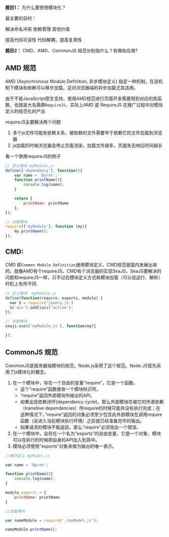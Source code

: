 **题目1：** 为什么要使用模块化？

最主要的目的：

解决命名冲突
依赖管理
其他价值

提高代码可读性
代码解耦，提高复用性

**题目2：** CMD、AMD、CommonJS 规范分别指什么？有哪些应用?

## AMD 规范

AMD (Asynchronous Module Definition, 异步模块定义) 指定一种机制，在该机制下模块和依赖可以移步加载。这对浏览器端的异步加载尤其适用。

由于不是JavaScript原生支持，使用AMD规范进行页面开发需要用到对应的库函数，也就是大名鼎鼎`RequireJS`，实际上AMD 是 RequireJS 在推广过程中对模块定义的规范化的产出

requireJS主要解决两个问题

1. 多个js文件可能有依赖关系，被依赖的文件需要早于依赖它的文件加载到浏览器
2. js加载的时候浏览器会停止页面渲染，加载文件越多，页面失去响应时间越长

看一个使用requireJS的例子

```js
// 定义模块 myModule.js
define(['dependency'], function(){
    var name = 'Byron';
    function printName(){
        console.log(name);
    }

    return {
        printName: printName
    };
});

// 加载模块
require(['myModule'], function (my){
	my.printName(); 
});
```

## CMD:

CMD 即`Common Module Definition`通用模块定义，CMD规范是国内发展出来的，就像AMD有个requireJS，CMD有个浏览器的实现SeaJS，SeaJS要解决的问题和requireJS一样，只不过在模块定义方式和模块加载（可以说运行、解析）时机上有所不同.

```js
// 定义模块  myModule.js
define(function(require, exports, module) {
  var $ = require('jquery.js')
  $('div').addClass('active');
});

// 加载模块
seajs.use(['myModule.js'], function(my){

});　 
```

## CommonJS 规范

CommonJS是服务器端模块的规范，Node.js采用了这个规范。Node.JS首先采用了js模块化的概念。

1. 在一个模块中，存在一个自由的变量”require”，它是一个函数。
   - 这个”require”函数接收一个模块标识符。
   - “require”返回外部模块所输出的API。
   - 如果出现依赖闭环(dependency cycle)，那么外部模块在被它的传递依赖（transitive dependencies）所require的时候可能并没有执行完成；在这种情况下，”require”返回的对象必须至少包含此外部模块在调用require函数（会进入当前模块执行环境）之前就已经准备完毕的输出。
   - 如果请求的模块不能返回，那么”require”必须抛出一个错误。
2. 在一个模块中，会存在一个名为”exports”的自由变量，它是一个对象，模块可以在执行的时候把自身的API加入到其中。
3. 模块必须使用”exports”对象来做为输出的唯一表示。

```js
//模块定义 myModel.js

var name = 'Byron';

function printName(){
    console.log(name);
}

module.exports = {
    printName: printName
}

//加载模块

var nameModule = require('./myModel.js');

nameModule.printName();
```

## 